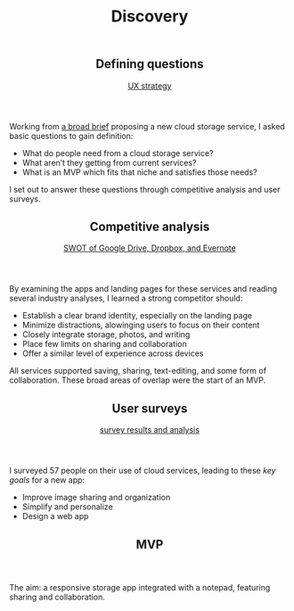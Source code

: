 <header>
  <h1>Discovery</h1>
</header>

<section> <!-- ux strategy -->
  <header>
    <h2>Defining questions</h2>
    <p>
      <a href="https://docs.google.com/document/d/1tjt01N_hKcYRORMEWI-b-Le8S9hJT_R8fhSkpouxKgQ/edit?usp=sharing">UX strategy</a>
    </p>
  </header>

  <p>Working from <a href="https://docs.google.com/document/d/1_fPbDX6tGxTq1HszAyMTy-HK2dYhrVz_UCDcedSyVRo/edit?usp=sharing">a broad brief</a> proposing a new cloud storage service, I asked basic questions to gain definition:</p>

  <ul>
    <li>What do people need from a cloud storage service?</li>
    <li>What aren’t they getting from current services?</li>
    <li>What is an MVP which fits that niche and satisfies those needs?</li>
  </ul>

  <p>I set out to answer these questions through competitive analysis and user surveys.</p>
</section> <!-- end ux strategy -->

<section> <!-- competitive analysis -->
  <header>
    <h2>Competitive analysis</h2>
    <p>
      <a href="https://docs.google.com/document/d/1HgViwIEgB70t-5nhOErMvRskMoC-aQfqty4rWqXPpx4/edit?usp=sharing">SWOT of Google Drive, Dropbox, and Evernote</a>
    </p>
  </header>

  <p>By examining the apps and landing pages for these services and reading several industry analyses, I learned a strong competitor should:</p>
  <ul>
    <li>Establish a clear brand identity, especially on the landing page</li>
    <li>Minimize distractions, alowinging users to focus on their content</li>
    <li>Closely integrate storage, photos, and writing</li>
    <li>Place few limits on sharing and collaboration</li>
    <li>Offer a similar level of experience across devices</li>
  </ul>

  <p>All services supported saving, sharing, text-editing, and some form of collaboration. These broad areas of overlap were the start of an MVP.</p>
</section> <!-- end competitive analysis -->

<section> <!-- user survey -->
  <header>
    <h2>User surveys</h2>
    <p>
      <a href="https://docs.google.com/document/d/1IHJvq1w5f7r7YySX0X0GNedk00ECIwRaf9I908ixWHM/edit?usp=sharing">survey results and analysis</a>
    </p>
  </header>

  <p>I surveyed 57 people on their use of cloud services, leading to these <em>key goals</em> for a new app:</p>
  <ul>
    <li>Improve image sharing and organization</li>
    <li>Simplify and personalize</li>
    <li>Design a web app</li>
  </ul>
</section> <!-- end user survey -->

<section> <!-- mvp -->
  <header>
    <h2>MVP</h2>
  </header>

  <p>The aim: a responsive storage app integrated with a notepad, featuring sharing and collaboration.</p>
</section> <!-- end mvp -->

